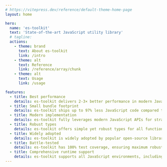 ```yaml
---
# https://vitepress.dev/reference/default-theme-home-page
layout: home

hero:
  name: 'es-toolkit'
  text: 'State-of-the-art JavaScript utility library'
  # tagline:
  actions:
    - theme: brand
      text: About es-toolkit
      link: /intro
    - theme: alt
      text: Reference
      link: /reference/array/chunk
    - theme: alt
      text: Usage
      link: /usage

features:
  - title: Best performance
    details: es-toolkit delivers 2-3× better performance in modern JavaScript runtimes compared to other libraries.
  - title: Small bundle footprint
    details: es-toolkit ships up to 97% less JavaScript code compared to other alternative libraries.
  - title: Modern implementation
    details: es-toolkit fully leverages modern JavaScript APIs for straightforward and error-free implementation.
  - title: Robust types
    details: es-toolkit offers simple yet robust types for all functions.
  - title: Widely adopted
    details: es-toolkit is widely adopted by popular open-source libraries such as Storybook and ink.
  - title: Battle-tested
    details: es-toolkit has 100% test coverage, ensuring maximum robustness.
  - title: Comprehensive runtime support
    details: es-toolkit supports all JavaScript environments, including Node.js, Deno, Bun, and browsers.
---
```

